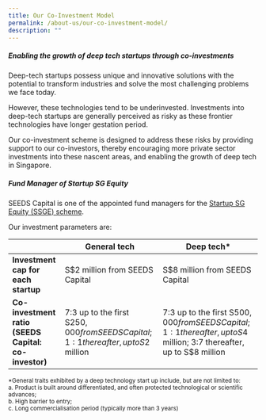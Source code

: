 ```yaml
---
title: Our Co-Investment Model
permalink: /about-us/our-co-investment-model/
description: ""
---
```

##### **Enabling the growth of deep tech startups through co-investments**

Deep-tech startups possess unique and innovative solutions with the potential to transform industries and solve the most challenging problems we face today.    

However, these technologies tend to be underinvested. Investments into deep-tech startups are generally perceived as risky as these frontier technologies have longer gestation period.

Our co-investment scheme is designed to address these risks by providing support to our co-investors, thereby encouraging more private sector investments into these nascent areas, and enabling the growth of deep tech in Singapore.  


##### **Fund Manager of Startup SG Equity**

SEEDS Capital is one of the appointed fund managers for the [Startup SG Equity (SSGE) scheme](https://www.startupsg.gov.sg/programmes/4895/startup-sg-equity).

Our investment parameters are:


|  | **General tech**  | **Deep tech*** |
| -------- | -------- | -------- |
| **Investment cap for each startup**     | S$2 million from SEEDS Capital    | S$8 million from SEEDS Capital     |
| **Co-investment ratio (SEEDS Capital: co-investor)** | 7:3 up to the first S$250,000 from SEEDS Capital; 1:1 thereafter, up to S$2 million   | 7:3 up to the first S$500,000 from SEEDS Capital; 1:1 thereafter, up to S$4 million; 3:7 thereafter, up to S$8 million    |

<small>*General traits exhibited by a deep technology start up include, but are not limited to:  
a. Product is built around differentiated, and often protected technological or scientific advances;  
b. High barrier to entry;  
c. Long commercialisation period (typically more than 3 years)</small>